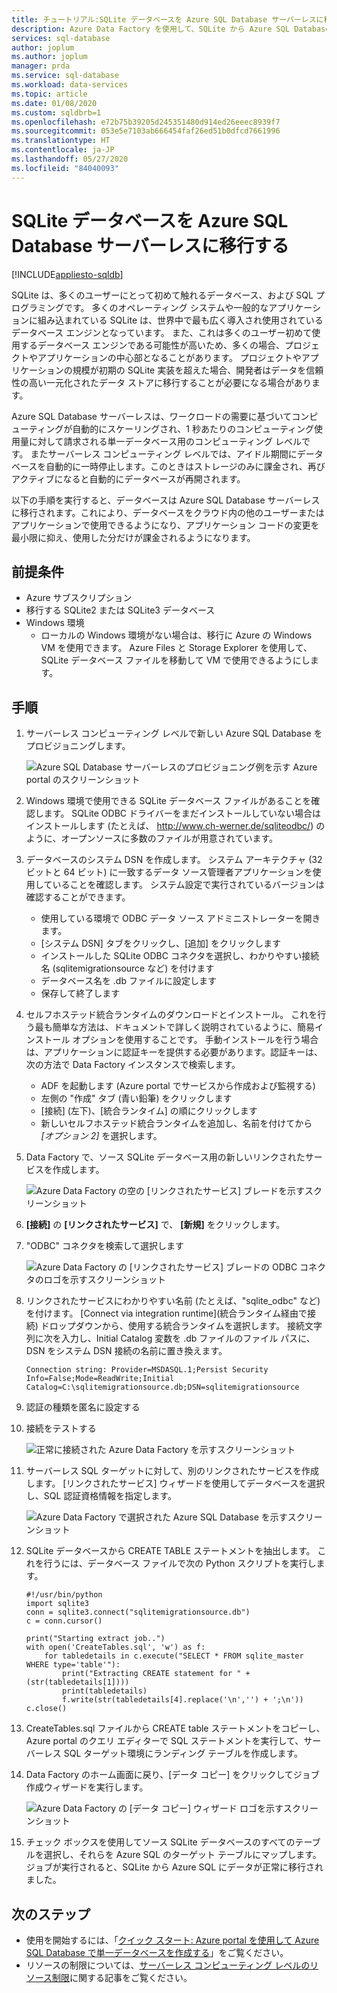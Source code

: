```yaml
---
title: チュートリアル:SQLite データベースを Azure SQL Database サーバーレスに移行する
description: Azure Data Factory を使用して、SQLite から Azure SQL Database サーバーレスへのオフライン移行を実行する方法について説明します。
services: sql-database
author: joplum
ms.author: joplum
manager: prda
ms.service: sql-database
ms.workload: data-services
ms.topic: article
ms.date: 01/08/2020
ms.custom: sqldbrb=1
ms.openlocfilehash: e72b75b39205d245351480d914ed26eeec8939f7
ms.sourcegitcommit: 053e5e7103ab666454faf26ed51b0dfcd7661996
ms.translationtype: HT
ms.contentlocale: ja-JP
ms.lasthandoff: 05/27/2020
ms.locfileid: "84040093"
---
```

# <a name="how-to-migrate-your-sqlite-database-to-azure-sql-database-serverless"></a>SQLite データベースを Azure SQL Database サーバーレスに移行する
[!INCLUDE[appliesto-sqldb](../includes/appliesto-sqldb.md)]

SQLite は、多くのユーザーにとって初めて触れるデータベース、および SQL プログラミングです。 多くのオペレーティング システムや一般的なアプリケーションに組み込まれている SQLite は、世界中で最も広く導入され使用されているデータベース エンジンとなっています。 また、これは多くのユーザー初めて使用するデータベース エンジンである可能性が高いため、多くの場合、プロジェクトやアプリケーションの中心部となることがあります。 プロジェクトやアプリケーションの規模が初期の SQLite 実装を超えた場合、開発者はデータを信頼性の高い一元化されたデータ ストアに移行することが必要になる場合があります。

Azure SQL Database サーバーレスは、ワークロードの需要に基づいてコンピューティングが自動的にスケーリングされ、1 秒あたりのコンピューティング使用量に対して請求される単一データベース用のコンピューティング レベルです。 またサーバーレス コンピューティング レベルでは、アイドル期間にデータベースを自動的に一時停止します。このときはストレージのみに課金され、再びアクティブになると自動的にデータベースが再開されます。

以下の手順を実行すると、データベースは Azure SQL Database サーバーレスに移行されます。これにより、データベースをクラウド内の他のユーザーまたはアプリケーションで使用できるようになり、アプリケーション コードの変更を最小限に抑え、使用した分だけが課金されるようになります。

## <a name="prerequisites"></a>前提条件

- Azure サブスクリプション
- 移行する SQLite2 または SQLite3 データベース
- Windows 環境
  - ローカルの Windows 環境がない場合は、移行に Azure の Windows VM を使用できます。 Azure Files と Storage Explorer を使用して、SQLite データベース ファイルを移動して VM で使用できるようにします。

## <a name="steps"></a>手順

1. サーバーレス コンピューティング レベルで新しい Azure SQL Database をプロビジョニングします。

    ![Azure SQL Database サーバーレスのプロビジョニング例を示す Azure portal のスクリーンショット](./media/migrate-sqlite-db-to-azure-sql-serverless-offline-tutorial/provision-serverless.png)

2. Windows 環境で使用できる SQLite データベース ファイルがあることを確認します。 SQLite ODBC ドライバーをまだインストールしていない場合はインストールします (たとえば、 http://www.ch-werner.de/sqliteodbc/) のように、オープンソースに多数のファイルが用意されています。

3. データベースのシステム DSN を作成します。 システム アーキテクチャ (32 ビットと 64 ビット) に一致するデータ ソース管理者アプリケーションを使用していることを確認します。 システム設定で実行されているバージョンは確認することができます。

    - 使用している環境で ODBC データ ソース アドミニストレーターを開きます。
    - [システム DSN] タブをクリックし、[追加] をクリックします
    - インストールした SQLite ODBC コネクタを選択し、わかりやすい接続名 (sqlitemigrationsource など) を付けます
    - データベース名を .db ファイルに設定します
    - 保存して終了します

4. セルフホステッド統合ランタイムのダウンロードとインストール。 これを行う最も簡単な方法は、ドキュメントで詳しく説明されているように、簡易インストール オプションを使用することです。 手動インストールを行う場合は、アプリケーションに認証キーを提供する必要があります。認証キーは、次の方法で Data Factory インスタンスで検索します。

    - ADF を起動します (Azure portal でサービスから作成および監視する)
    - 左側の "作成" タブ (青い鉛筆) をクリックします
    - [接続] (左下)、[統合ランタイム] の順にクリックします
    - 新しいセルフホステッド統合ランタイムを追加し、名前を付けてから *[オプション 2]* を選択します。

5. Data Factory で、ソース SQLite データベース用の新しいリンクされたサービスを作成します。

    ![Azure Data Factory の空の [リンクされたサービス] ブレードを示すスクリーンショット](./media/migrate-sqlite-db-to-azure-sql-serverless-offline-tutorial/linked-services-create.png)

6. **[接続]** の **[リンクされたサービス]** で、 **[新規]** をクリックします。

7. "ODBC" コネクタを検索して選択します

   ![Azure Data Factory の [リンクされたサービス] ブレードの ODBC コネクタのロゴを示すスクリーンショット](./media/migrate-sqlite-db-to-azure-sql-serverless-offline-tutorial/linked-services-odbc.png)

8. リンクされたサービスにわかりやすい名前 (たとえば、"sqlite_odbc" など) を付けます。 [Connect via integration runtime]\(統合ランタイム経由で接続\) ドロップダウンから、使用する統合ランタイムを選択します。 接続文字列に次を入力し、Initial Catalog 変数を .db ファイルのファイル パスに、DSN をシステム DSN 接続の名前に置き換えます。

   ```
   Connection string: Provider=MSDASQL.1;Persist Security Info=False;Mode=ReadWrite;Initial Catalog=C:\sqlitemigrationsource.db;DSN=sqlitemigrationsource
    ```

9. 認証の種類を匿名に設定する

10. 接続をテストする

    ![正常に接続された Azure Data Factory を示すスクリーンショット](./media/migrate-sqlite-db-to-azure-sql-serverless-offline-tutorial/linked-services-test-successful.png)

11. サーバーレス SQL ターゲットに対して、別のリンクされたサービスを作成します。 [リンクされたサービス] ウィザードを使用してデータベースを選択し、SQL 認証資格情報を指定します。

    ![Azure Data Factory で選択された Azure SQL Database を示すスクリーンショット](./media/migrate-sqlite-db-to-azure-sql-serverless-offline-tutorial/linked-services-create-target.png)

12. SQLite データベースから CREATE TABLE ステートメントを抽出します。 これを行うには、データベース ファイルで次の Python スクリプトを実行します。

    ```
    #!/usr/bin/python
    import sqlite3
    conn = sqlite3.connect("sqlitemigrationsource.db")
    c = conn.cursor()

    print("Starting extract job..")
    with open('CreateTables.sql', 'w') as f:
        for tabledetails in c.execute("SELECT * FROM sqlite_master WHERE type='table'"):
            print("Extracting CREATE statement for " + (str(tabledetails[1])))
            print(tabledetails)
            f.write(str(tabledetails[4].replace('\n','') + ';\n'))
    c.close()
    ```

13. CreateTables.sql ファイルから CREATE table ステートメントをコピーし、Azure portal のクエリ エディターで SQL ステートメントを実行して、サーバーレス SQL ターゲット環境にランディング テーブルを作成します。

14. Data Factory のホーム画面に戻り、[データ コピー] をクリックしてジョブ作成ウィザードを実行します。

    ![Azure Data Factory の [データ コピー] ウィザード ロゴを示すスクリーンショット](./media/migrate-sqlite-db-to-azure-sql-serverless-offline-tutorial/copy-data.png)

15. チェック ボックスを使用してソース SQLite データベースのすべてのテーブルを選択し、それらを Azure SQL のターゲット テーブルにマップします。 ジョブが実行されると、SQLite から Azure SQL にデータが正常に移行されました。

## <a name="next-steps"></a>次のステップ

- 使用を開始するには、「[クイック スタート: Azure portal を使用して Azure SQL Database で単一データベースを作成する](single-database-create-quickstart.md)」をご覧ください。
- リソースの制限については、[サーバーレス コンピューティング レベルのリソース制限](../../sql-database/sql-database-vcore-resource-limits-single-databases.md#general-purpose---serverless-compute---gen5)に関する記事をご覧ください。
